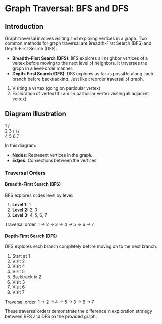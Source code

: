 # Graph Traversal: BFS and DFS

## Introduction

Graph traversal involves visiting and exploring vertices in a graph.
Two common methods for graph traversal are Breadth-First Search (BFS) and Depth-First Search (DFS).

- **Breadth-First Search (BFS)**: BFS explores all neighbor vertices of a vertex before moving to the next level of neighbors. It traverses the graph in a level-order manner.
- **Depth-First Search (DFS)**: DFS explores as far as possible along each branch before backtracking. Just like preorder traversal of graph.

1. Visiting a vertex (going on particular vertex)
2. Exploration of vertex (If I am on particular vertex visiting all adjacent vertex)

## Diagram Illustration

1
/ \
2 3
/ \ / \
4 5 6 7

In this diagram:

- **Nodes**: Represent vertices in the graph.
- **Edges**: Connections between the vertices.

### Traversal Orders

#### Breadth-First Search (BFS)

BFS explores nodes level by level:

1. **Level 1:** 1
2. **Level 2:** 2, 3
3. **Level 3:** 4, 5, 6, 7

Traversal order: 1 -> 2 -> 3 -> 4 -> 5 -> 6 -> 7

#### Depth-First Search (DFS)

DFS explores each branch completely before moving on to the next branch:

1. Start at 1
2. Visit 2
3. Visit 4
4. Visit 5
5. Backtrack to 2
6. Visit 3
7. Visit 6
8. Visit 7

Traversal order: 1 -> 2 -> 4 -> 5 -> 3 -> 6 -> 7

These traversal orders demonstrate the difference in exploration strategy between BFS and DFS on the provided graph.
